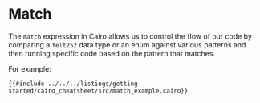 # Match

The `match` expression in Cairo allows us to control the flow of our code by comparing a `felt252` data type or an enum against various patterns and then running specific code based on the pattern that matches.

For example:

```cairo
{{#include ../../../listings/getting-started/cairo_cheatsheet/src/match_example.cairo}}
```
